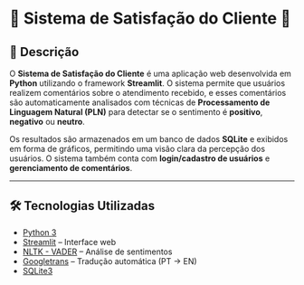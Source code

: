 # 🎀 Sistema de Satisfação do Cliente 🎀

## 📌 Descrição

O **Sistema de Satisfação do Cliente** é uma aplicação web desenvolvida em **Python** utilizando o framework **Streamlit**. O sistema permite que usuários realizem comentários sobre o atendimento recebido, e esses comentários são automaticamente analisados com técnicas de **Processamento de Linguagem Natural (PLN)** para detectar se o sentimento é **positivo**, **negativo** ou **neutro**.

Os resultados são armazenados em um banco de dados **SQLite** e exibidos em forma de gráficos, permitindo uma visão clara da percepção dos usuários. O sistema também conta com **login/cadastro de usuários** e **gerenciamento de comentários**.

---

## 🛠️ Tecnologias Utilizadas

- [Python 3](https://www.python.org/)
- [Streamlit](https://streamlit.io/) – Interface web
- [NLTK - VADER](https://www.nltk.org/) – Análise de sentimentos
- [Googletrans](https://pypi.org/project/googletrans/) – Tradução automática (PT → EN)
- [SQLite3](https://www.sqlite.or)
